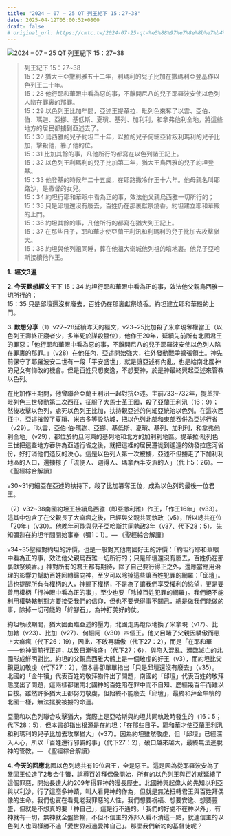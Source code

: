 ```yaml
---
title: "2024 – 07 – 25 QT 列王紀下 15：27~38"
date: 2025-04-12T05:00:52+0800
draft: false
# original_url: https://cmtc.tw/2024-07-25-qt-%e5%88%97%e7%8e%8b%e7%b4%80%e4%b8%8b-15%ef%bc%9a2738
---
```


![2024 – 07 – 25 QT 列王紀下 15：27~38](/images/qt.jpg  "2024 – 07 – 25 QT 列王紀下 15：27~38")

> 列王紀下 15：27~38  
> 15：27 猶大王亞撒利雅五十二年，利瑪利的兒子比加在撒瑪利亞登基作以色列王二十年。  
> 15：28 他行耶和華眼中看為惡的事，不離開尼八的兒子耶羅波安使以色列人陷在罪裏的那罪。  
> 15：29 以色列王比加年間，亞述王提革拉．毗列色來奪了以雲、亞伯．伯．瑪迦、亞挪、基低斯、夏瑣、基列、加利利，和拿弗他利全地，將這些地方的居民都擄到亞述去了。  
> 15：30 烏西雅的兒子約坦二十年，以拉的兒子何細亞背叛利瑪利的兒子比加，擊殺他，篡了他的位。  
> 15：31 比加其餘的事，凡他所行的都寫在以色列諸王記上。  
> 15：32 以色列王利瑪利的兒子比加第二年，猶大王烏西雅的兒子約坦登基。  
> 15：33 他登基的時候年二十五歲，在耶路撒冷作王十六年。他母親名叫耶路沙，是撒督的女兒。  
> 15：34 約坦行耶和華眼中看為正的事，效法他父親烏西雅一切所行的；  
> 15：35 只是邱壇還沒有廢去，百姓仍在那裏獻祭燒香。約坦建立耶和華殿的上門。  
> 15：36 約坦其餘的事，凡他所行的都寫在猶大列王記上。  
> 15：37 在那些日子，耶和華才使亞蘭王利汛和利瑪利的兒子比加去攻擊猶大。  
> 15：38 約坦與他列祖同睡，葬在他祖大衛城他列祖的墳地裏。他兒子亞哈斯接續他作王。

**1.  經文3遍**

**2. 今天默想經文**王下 15：34 約坦行耶和華眼中看為正的事，效法他父親烏西雅一切所行的；  
15：35 只是邱壇還沒有廢去，百姓仍在那裏獻祭燒香。約坦建立耶和華殿的上門。

**3. 默想分享**（1）v27~28延續昨天的經文，v23~25比加殺了米拿現奪權當王（以色列王壽終正寢者少，多半死於謀殺篡位），他作王20年，延續先前所有北國君王的罪惡：「他行耶和華眼中看為惡的事，不離開尼八的兒子耶羅波安使以色列人陷在罪裏的那罪。」（v28）在他任內，亞述開始強大，往外發動戰爭擴張領土。神先前保守了耶羅波安二世有一段「平安盛世」，就是讓亞述有內亂，也是給南北國神的兒女有悔改的機會。但是百姓只想安逸，不想要神，於是神最終興起亞述來管教以色列。

在比加作王期間，他曾聯合亞蘭王利汛一起對抗亞述。主前733~732年，提革拉·毗列色三世發動第二次西征，征服了大馬士革王國，殺了亞蘭王利汛（16：9）；然後攻擊以色列，處死以色列王比加，扶持親亞述的何細亞統治以色列。在這次西征中，亞述摧毀了夏瑣、米吉多等設防城，把以色列北部和東部吞併為亞述行省（v29）。「以雲，亞伯·伯·瑪迦、亞挪、基低斯、夏瑣、基列、加利利，和拿弗他利全地」（v29），都位於約旦河東的基列地和北方的加利利地區。提革拉·毗列色三世把這些地方吞併為亞述行省之後，就把這裡的居民遷徙到遙遠的幼發拉底河省份，好打消他們造反的決心。這是以色列人第一次被擄，亞述不但擄走了下加利利地區的人口，還擄掠了「流便人、迦得人、瑪拿西半支派的人」（代上5：26）。— 《聖經綜合解讀》

v30~31何細亞在亞述的扶持下，殺了比加篡奪王位，成為以色列的最後一位君王。

（2）v32~38南國約坦王接續烏西雅（即亞撒利雅）作王，「作王16年」（v33）。這其中包含了在父親長了大痲瘋之後，已經與父親共同執政（v5），所以總共在位「20年」（v30）。他晚年可能與兒子亞哈斯共同執政3年（v37、代下28：5）。先知彌迦在約坦年間開始事奉（彌1：1）。— 《聖經綜合解讀》

v34~35聖經對約坦的評價，也是一般對其他南國好王的評價：「約坦行耶和華眼中看為正的事，效法他父親烏西雅一切所行的；只是邱壇還沒有廢去，百姓仍在那裏獻祭燒香。」神對所有的君王都有期待，除了自己要行得正之外，還應當應用治理的影響力幫助百姓回轉歸向神，至少可以除掉這些讓百姓犯罪的網羅：「邱壇」。這也提醒所有有權柄的人，神賜下權柄，不是為了讓我們享受權利的慾望，更是要善用權柄「行神眼中看為正的事」，至少也要「除掉百姓犯罪的網羅」。我們絕不能利用權勢轄制對方要接受我們的信仰，但也不要覺得事不關己，總是做我們能做的事，除掉一切可能的「絆腳石」，為神打美好的仗。

約坦執政期間，猶大國面臨亞述的壓力，北國走馬燈似地換了米拿現（v17）、比加轄（v23）、比加（v27）、何細阿（v30）四個王。他又目睹了父親因驕傲而患上大痲瘋（代下26：19），因此，不敢再驕傲（代下27：2），而是「在耶和華——他神面前行正道，以致日漸強盛」（代下27：6），與陷入混亂、瀕臨滅亡的北國形成鮮明對比。約坦的父親烏西雅大體上是一個敬虔的好王（v3），而約坦比父親更加敬虔（代下27：2），但本書卻單單指出「只是邱壇還沒有廢去」（v35）。北國的「金牛犢」代表百姓的敬拜物件出了問題，南國的「邱壇」代表百姓的敬拜態度出了問題，這兩樣都讓南北國神的百姓陷在罪中而不自知、歷經幾百年而難以自拔。雖然許多猶大王都努力敬虔，但始終不能廢去「邱壇」，最終和拜金牛犢的北國一樣，無法擺脫被擄的命運。

亞蘭和以色列聯合攻擊猶大，實際上是亞哈斯與約坦共同執政時發生的（16：5；代下28：5），但本書卻指出根源是在約坦：「在那些日子，耶和華才使亞蘭王利汛和利瑪利的兒子比加去攻擊猶大」（v37）。因為約坦雖然敬虔，但「邱壇」已經深入人心，所以「百姓還行邪僻的事」（代下27：2），破口越來越大，最終無法逃脫神的管教。— 《聖經綜合解讀》

**4. 今天的回應**北國以色列總共有19位君王，全是惡王。這是因為從耶羅波安為了鞏固王位造了2隻金牛犢，誤導百姓拜偶像開始，所有的以色列王與百姓就延續了這個罪惡，開始長達大約209年得罪神的漫長歷史。北國神興起偉大的先知以利亞與以利沙，行了這麼多神蹟，叫人看見神的作為，但就是無法扭轉君王與百姓拜偶像的生命。我們也實在看見老我罪惡的人性，我們想要祝福、想要安逸、想要豐盛，但就是不想真的要「神自己」，這是行不通的。「我們的好處不在神以外」，有神就有一切，無神就全盤皆輸，不但不信主的外邦人看不清這一點，就連信主的以色列人也同樣勝不過「愛世界超過愛神自己」。那麼我們新約的基督徒呢？
